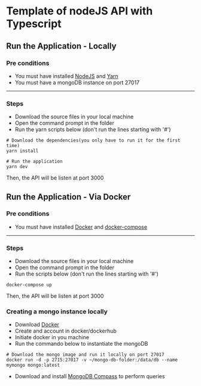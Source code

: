 # Template of nodeJS API with Typescript

## Run the Application - Locally
### Pre conditions
- You must have installed [NodeJS](https://nodejs.org/en/download/) and [Yarn](https://classic.yarnpkg.com/lang/en/docs/install/#windows-stable) 
- You must have a mongoDB instance on port 27017
----------------------------------
### Steps
- Download the source files in your local machine
- Open the command prompt in the folder 
- Run the yarn scripts below (don't run the lines starting with '#')
``` 
# Download the dependencies(you only have to run it for the first time)
yarn install

# Run the application
yarn dev
```
Then, the API will be listen at port 3000


## Run the Application - Via Docker
### Pre conditions
- You must have installed [Docker](https://docs.docker.com/desktop/) and [docker-compose](https://docs.docker.com/compose/install/)

----------------------------------
### Steps
- Download the source files in your local machine
- Open the command prompt in the folder 
- Run the scripts below (don't run the lines starting with '#')
```
docker-compose up
```

Then, the API will be listen at port 3000

### Creating a mongo instance locally
- Download [Docker](https://www.docker.com/products/docker-desktop/)
- Create and account in docker/dockerhub
- Initiate docker in you machine
- Run the commando below to instantiate the mongoDB
```
# Download the mongo image and run it locally on port 27017
docker run -d -p 2715:27017 -v ~/mongo-db-folder:/data/db --name mymongo mongo:latest
```

- Download and install [MongoDB Compass](https://www.mongodb.com/try/download/compass) to perform queries